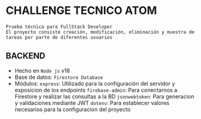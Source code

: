 # CHALLENGE TECNICO ATOM

    Prueba técnica para FullStack Developer
    El proyecto consiste creación, modificación, eliminación y muestra de tareas por parte de diferentes usuarios

## BACKEND

- Hecho en `Node js` v18
- Base de datos: `Firestore Database`
- Módulos:
    `express`: Utilizado para la configuración del servidor y exposicion de los endpoints
    `firebase-admin`: Para conectarnos a Firestore y realizar las consultas a la BD
    `jsonwebtoken`: Para generacion y validaciones mediante JWT
    `dotenv`: Para establecer valores necesarios para la configuracion del proyecto
    